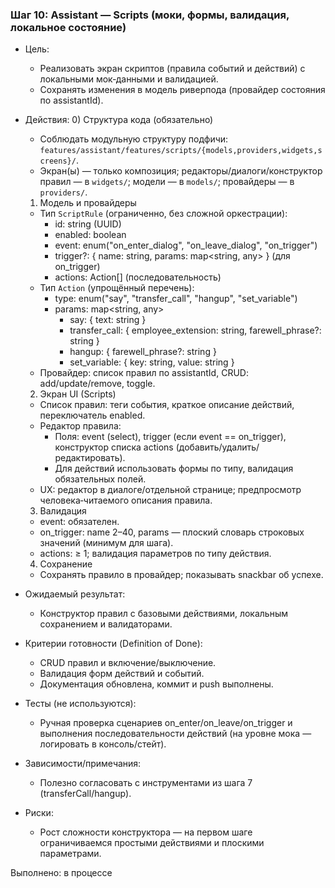 ### Шаг 10: Assistant — Scripts (моки, формы, валидация, локальное состояние)

- Цель:
  - Реализовать экран скриптов (правила событий и действий) с локальными мок‑данными и валидацией.
  - Сохранять изменения в модель риверпода (провайдер состояния по assistantId).

- Действия:
  0) Структура кода (обязательно)
  - Соблюдать модульную структуру подфичи: `features/assistant/features/scripts/{models,providers,widgets,screens}/`.
  - Экран(ы) — только композиция; редакторы/диалоги/конструктор правил — в `widgets/`; модели — в `models/`; провайдеры — в `providers/`.

  1) Модель и провайдеры
  - Тип `ScriptRule` (ограниченно, без сложной оркестрации):
    - id: string (UUID)
    - enabled: boolean
    - event: enum("on_enter_dialog", "on_leave_dialog", "on_trigger")
    - trigger?: { name: string, params: map<string, any> } (для on_trigger)
    - actions: Action[] (последовательность)
  - Тип `Action` (упрощённый перечень):
    - type: enum("say", "transfer_call", "hangup", "set_variable")
    - params: map<string, any>
      - say: { text: string }
      - transfer_call: { employee_extension: string, farewell_phrase?: string }
      - hangup: { farewell_phrase?: string }
      - set_variable: { key: string, value: string }
  - Провайдер: список правил по assistantId, CRUD: add/update/remove, toggle.

  2) Экран UI (Scripts)
  - Список правил: теги события, краткое описание действий, переключатель enabled.
  - Редактор правила:
    - Поля: event (select), trigger (если event == on_trigger), конструктор списка actions (добавить/удалить/редактировать).
    - Для действий использовать формы по типу, валидация обязательных полей.
  - UX: редактор в диалоге/отдельной странице; предпросмотр человека‑читаемого описания правила.

  3) Валидация
  - event: обязателен.
  - on_trigger: name 2–40, params — плоский словарь строковых значений (минимум для шага).
  - actions: ≥ 1; валидация параметров по типу действия.

  4) Сохранение
  - Сохранять правило в провайдер; показывать snackbar об успехе.

- Ожидаемый результат:
  - Конструктор правил с базовыми действиями, локальным сохранением и валидаторами.

- Критерии готовности (Definition of Done):
  - CRUD правил и включение/выключение.
  - Валидация форм действий и событий.
  - Документация обновлена, коммит и push выполнены.

- Тесты (не используются):
  - Ручная проверка сценариев on_enter/on_leave/on_trigger и выполнения последовательности действий (на уровне мока — логировать в консоль/стейт).

- Зависимости/примечания:
  - Полезно согласовать с инструментами из шага 7 (transferCall/hangup).

- Риски:
  - Рост сложности конструктора — на первом шаге ограничиваемся простыми действиями и плоскими параметрами.

Выполнено: в процессе
